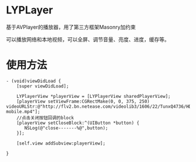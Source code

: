 # LYPLayer
基于AVPlayer的播放器，用了第三方框架Masonry加约束

可以播放网络和本地视频，可以全屏、调节音量、亮度、进度，缓存等。

# 使用方法

```
- (void)viewDidLoad {
    [super viewDidLoad];
    
    LYPlayerView *playerView = [LYPlayerView sharedPlayerView];
    [playerView setViewFrame:CGRectMake(0, 0, 375, 250) videoURLStr:@"http://flv2.bn.netease.com/videolib3/1606/22/TunxQ4736/HD/TunxQ4736-mobile.mp4"];
    //点击关闭按钮回调的block
    [playerView setCloseBlock:^(UIButton *button) {
       NSLog(@"close-------%@",button);
    }];

    [self.view addSubview:playerView];
    
}
```


